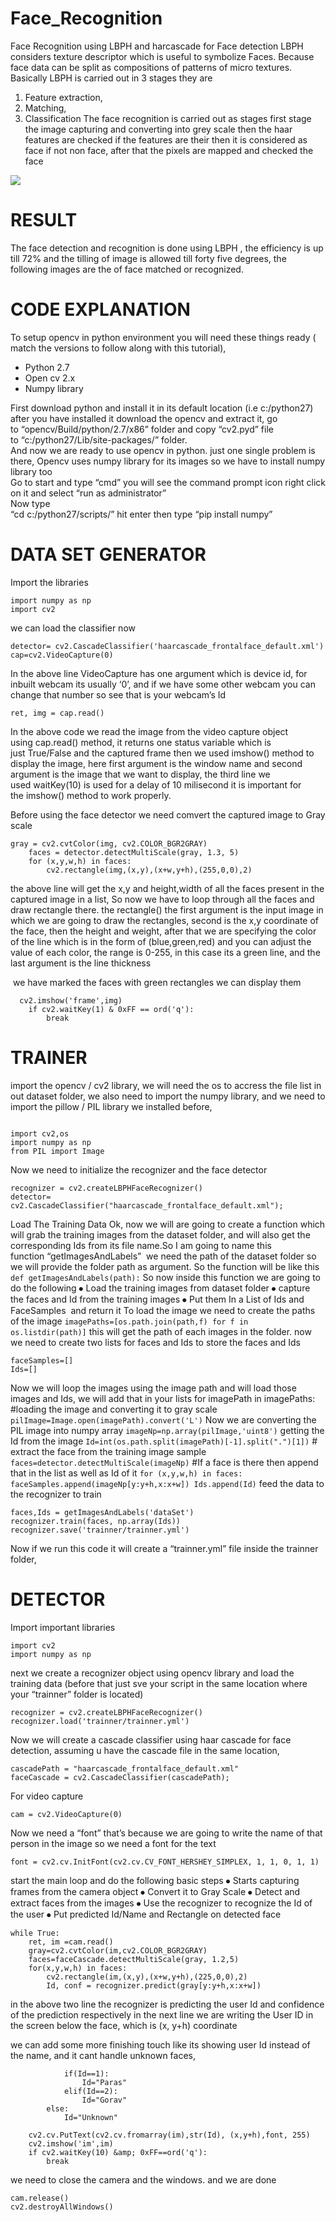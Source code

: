 # Face_Recognition
Face Recognition using LBPH and harcascade for Face detection
LBPH considers texture descriptor which is useful to symbolize Faces. Because face data can be split as compositions of patterns of micro textures. Basically LBPH is carried out in 3 stages they are
1. Feature extraction,
2. Matching,
3. Classification
The face recognition is carried out as stages first stage the image capturing and converting into grey scale then the haar features are checked if the features are their then it is considered as face
if not non face, after that the pixels are mapped and checked the face

<img src=https://github.com/parasjain929/face_recognition/blob/master/1.PNG />

 
  # RESULT
  The face detection and recognition is done using LBPH , the efficiency is up till 72% and the tilling of image is allowed till forty five degrees, the following images are the of face matched or recognized.

 


# CODE EXPLANATION

To setup opencv in python environment you will need these things ready ( match the versions to follow along with this tutorial),
<ul>
 <li>	Python 2.7 </li>
 <li>  Open cv 2.x </li>
<li>	Numpy library </li>
</ul>

First download python and install it in its default location (i.e c:/python27) after you have installed it download the opencv and extract it, go to “opencv/Build/python/2.7/x86” folder and copy “cv2.pyd” file to “c:/python27/Lib/site-packages/” folder.<br>
And now we are ready to use opencv in python. just one single problem is there, Opencv uses numpy library for its images so we have to install numpy library too <br> 
Go to start and type “cmd” you will see the command prompt icon right click on it and select “run as administrator”<br>
Now type<br>
“cd c:/python27/scripts/”
hit enter then type
“pip install numpy”


# DATA SET GENERATOR

Import the libraries

```
import numpy as np
import cv2

```
we can load the classifier now


```
detector= cv2.CascadeClassifier('haarcascade_frontalface_default.xml')
cap=cv2.VideoCapture(0)
```
In the above line VideoCapture has one argument which is device id, for inbuilt webcam its usually ‘0’, and if we have some other webcam you can change that number so see that is your webcam’s Id

```ret, img = cap.read()```

In the above code we read the image from the video capture object using cap.read() method, it returns one status variable which is just True/False and the captured frame then we used imshow() method to display the image, here first argument is the window name and second argument is the image that we want to display, the third line we used waitKey(10) is used for a delay of 10 milisecond it is important for the imshow() method to work properly.

Before using the face detector we need comvert the captured image to Gray scale
```
gray = cv2.cvtColor(img, cv2.COLOR_BGR2GRAY)
    faces = detector.detectMultiScale(gray, 1.3, 5)
    for (x,y,w,h) in faces:
        cv2.rectangle(img,(x,y),(x+w,y+h),(255,0,0),2)
```

the above line will get the x,y and height,width of all the faces present in the captured image in a list, So now we have to loop through all the faces and draw rectangle there. the rectangle() the first argument is the input image in which we are going to draw the rectangles, second is the x,y coordinate of the face, then the height and weight, after that we are specifying the color of the line which is in the form of (blue,green,red) and you can adjust the value of each color, the range is 0-255, in this case its a green line, and the last argument is the line thickness

 we have marked the faces with green rectangles we can display them

```
  cv2.imshow('frame',img)
    if cv2.waitKey(1) & 0xFF == ord('q'):
        break
```
# TRAINER

import the opencv / cv2 library,
we will need the os to accress the file list in out dataset folder,
we also need to import the numpy library,
and we need to import the pillow / PIL library we installed before,
```

import cv2,os
import numpy as np
from PIL import Image
```
Now we need to initialize the recognizer and the face detector
```
recognizer = cv2.createLBPHFaceRecognizer()
detector= cv2.CascadeClassifier("haarcascade_frontalface_default.xml");
```
Load The Training Data
Ok, now we will are going to create a function which will grab the training images from the dataset folder, and will also get the corresponding Ids from its file name.So I am going to name this function “getImagesAndLabels”  we need the path of the dataset folder so we will provide the folder path as argument. So the function will be like this
```def getImagesAndLabels(path):```
So now inside this function we are going to do the following
⦁	Load the training images from dataset folder
⦁	capture the faces and Id from the training images
⦁	Put them In a List of Ids and FaceSamples  and return it
To load the image we need to create the paths of the image
    ```imagePaths=[os.path.join(path,f) for f in os.listdir(path)]```
this will get the path of each images in the folder.
now we need to create two lists for faces and Ids to store the faces and Ids
```
faceSamples=[]
Ids=[]	
```
Now we will loop the images using the image path and will load those images and Ids, we will add that in your lists
for imagePath in imagePaths:
        #loading the image and converting it to gray scale
        ```pilImage=Image.open(imagePath).convert('L')```
        Now we are converting the PIL image into numpy array
        ```imageNp=np.array(pilImage,'uint8')```
        getting the Id from the image
        ```Id=int(os.path.split(imagePath)[-1].split(".")[1])```
        # extract the face from the training image sample
        ```faces=detector.detectMultiScale(imageNp)```
        #If a face is there then append that in the list as well as Id of it
        ```
        for (x,y,w,h) in faces:
            faceSamples.append(imageNp[y:y+h,x:x+w])
            Ids.append(Id)
                         ```
feed the data to the recognizer to train
```
faces,Ids = getImagesAndLabels('dataSet')
recognizer.train(faces, np.array(Ids))
recognizer.save('trainner/trainner.yml')
```
Now if we run this code it will create a “trainner.yml” file inside the trainner folder,


# DETECTOR
Import important libraries
```
import cv2
import numpy as np
```
next we create a recognizer object using opencv library and load the training data (before that just sve your script in the same location where your “trainner” folder is located)
```
recognizer = cv2.createLBPHFaceRecognizer()
recognizer.load('trainner/trainner.yml')
```
Now we will create a cascade classifier using haar cascade for face detection, assuming u have the cascade file in the same location,
```
cascadePath = "haarcascade_frontalface_default.xml"
faceCascade = cv2.CascadeClassifier(cascadePath);
```
For video capture 
```
cam = cv2.VideoCapture(0)
```
Now we need a “font” that’s because we are going to write the name of that person in the image so we need a font for the text


```font = cv2.cv.InitFont(cv2.cv.CV_FONT_HERSHEY_SIMPLEX, 1, 1, 0, 1, 1)```

start the main loop and do the following basic steps
⦁	Starts capturing frames from the camera object
⦁	Convert it to Gray Scale
⦁	Detect and extract faces from the images
⦁	Use the recognizer to recognize the Id of the user
⦁	Put predicted Id/Name and Rectangle on detected face

```
while True:
    ret, im =cam.read()
    gray=cv2.cvtColor(im,cv2.COLOR_BGR2GRAY)
    faces=faceCascade.detectMultiScale(gray, 1.2,5)
    for(x,y,w,h) in faces:
        cv2.rectangle(im,(x,y),(x+w,y+h),(225,0,0),2)
        Id, conf = recognizer.predict(gray[y:y+h,x:x+w])
```
in the above two line the recognizer is predicting the user Id and confidence of the prediction respectively
in the next line we are writing the User ID in the screen below the face, which is (x, y+h) coordinate

we can add some more finishing touch like its showing user Id instead of the name,
and it cant handle unknown faces,
       
```if(conf<50):
            if(Id==1):
                Id="Paras"
            elif(Id==2):
                Id="Gorav"
        else:
            Id="Unknown"
    
    cv2.cv.PutText(cv2.cv.fromarray(im),str(Id), (x,y+h),font, 255)
    cv2.imshow('im',im) 
    if cv2.waitKey(10) &amp; 0xFF==ord('q'):
        break
   ```     
we need to close the camera and the windows. and we are done
```
cam.release()
cv2.destroyAllWindows()
```
